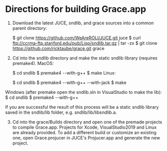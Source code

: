 # Directions for building Grace.app

1. Download the latest JUCE, sndlib, and grace sources into a common parent directory:

    $ git clone https://github.com/WeAreROLI/JUCE.git juce
    $ curl ftp://ccrma-ftp.stanford.edu/pub/Lisp/sndlib.tar.gz | tar -zx
    $ git clone https://github.com/ricktaube/grace.git grace

2. Cd into the sndlib directory and make the static sndlib library (requires premake4). 
MacOS:

    $ cd sndlib
    $ premake4 --with-g++
    $ make
Linux:

    $ cd sndlib
    $ premake4 --with-g++ --with-jack
    $ make
    
 Windows (after premake open the sndlib.sln in VisualStudio to make the lib):
    $ cd sndlib
    $ premake4 --with-g++

If you are successful the result of this process will be a static sndlib library saved in the
sndlib/lib folder,  e.g. sndlib/lib/libsndlib.a.

3. Cd into the grace/Builds directory and open one of the premade projects to compile
Grace.app.  Projects for Xcode, VisualStudio2019 and Linux are already provided. To 
add a different build or customize an existing one, open Grace.projucer in JUCE's 
Projucer.app and generate the new project.


